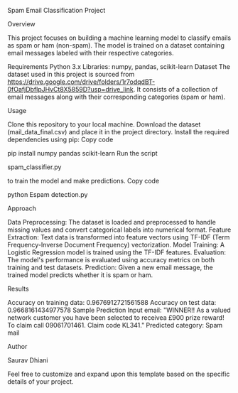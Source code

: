 Spam Email Classification Project

Overview

This project focuses on building a machine learning model to classify emails as spam or ham (non-spam). The model is trained on a dataset containing email messages labeled with their respective categories.

Requirements
Python 3.x
Libraries: numpy, pandas, scikit-learn
Dataset
The dataset used in this project is sourced from https://drive.google.com/drive/folders/1r7odqdBT-0fOafjDbflpJHvCt8X5859D?usp=drive_link. 
It consists of a collection of email messages along with their corresponding categories (spam or ham).

Usage

Clone this repository to your local machine.
Download the dataset (mail_data_final.csv) and place it in the project directory.
Install the required dependencies using pip:
Copy code

pip install numpy pandas scikit-learn
Run the script

spam_classifier.py

to train the model and make predictions.
Copy code

python Espam detection.py

Approach

Data Preprocessing: The dataset is loaded and preprocessed to handle missing values and convert categorical labels into numerical format.
Feature Extraction: Text data is transformed into feature vectors using TF-IDF (Term Frequency-Inverse Document Frequency) vectorization.
Model Training: A Logistic Regression model is trained using the TF-IDF features.
Evaluation: The model's performance is evaluated using accuracy metrics on both training and test datasets.
Prediction: Given a new email message, the trained model predicts whether it is spam or ham.

Results

Accuracy on training data: 0.9676912721561588
Accuracy on test data: 0.9668161434977578
Sample Prediction
Input email: "WINNER!! As a valued network customer you have been selected to receivea £900 prize reward! To claim call 09061701461. Claim code KL341."
Predicted category: Spam mail

Author

Saurav Dhiani



Feel free to customize and expand upon this template based on the specific details of your project.






